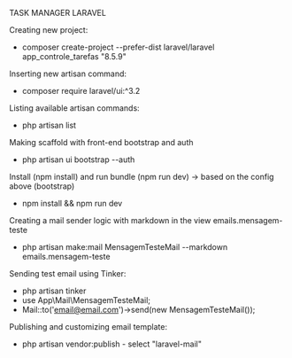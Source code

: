 TASK MANAGER LARAVEL

Creating new project:
- composer create-project --prefer-dist laravel/laravel app_controle_tarefas "8.5.9"

Inserting new artisan command:
- composer require laravel/ui:^3.2

Listing available artisan commands:
- php artisan list

Making scaffold with front-end bootstrap and auth
- php artisan ui bootstrap --auth

Install (npm install) and run bundle (npm run dev) -> based on the config above (bootstrap)
- npm install && npm run dev

Creating a mail sender logic with markdown in the view emails.mensagem-teste
- php artisan make:mail MensagemTesteMail --markdown emails.mensagem-teste

Sending test email using Tinker:
- php artisan tinker
- use App\Mail\MensagemTesteMail;
- Mail::to('email@email.com')->send(new MensagemTesteMail());

Publishing and customizing email template:
- php artisan vendor:publish - select "laravel-mail"